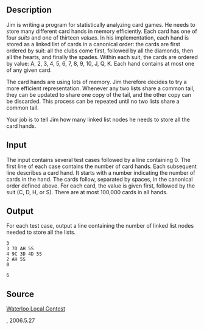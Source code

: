 <h2>Description</h2><p>Jim is writing a program for statistically analyzing card games. He needs to store many different card hands in memory efficiently. Each card has one of four <i>suits</i> and one of thirteen <i>values</i>. In his implementation, each hand is stored as a linked list of cards in a canonical order: the cards are first ordered by suit: all the clubs come first, followed by all the diamonds, then all the hearts, and finally the spades. Within each suit, the cards are ordered by value: A, 2, 3, 4, 5, 6, 7, 8, 9, 10, J, Q, K. Each hand contains at most one of any given card. </p><p>The card hands are using lots of memory. Jim therefore decides to try a more efficient representation. Whenever any two lists share a common tail, they can be updated to share one copy of the tail, and the other copy can be discarded. This process can be repeated until no two lists share a common tail. </p><p>Your job is to tell Jim how many linked list nodes he needs to store all the card hands. </p><h2>Input</h2><p>The input contains several test cases followed by a line containing 0. The first line of each case contains the number of card hands. Each subsequent line describes a card hand. It starts with a number indicating the number of cards in the hand. The cards follow, separated by spaces, in the canonical order defined above. For each card, the value is given first, followed by the suit (C, D, H, or S). There are at most 100,000 cards in all hands. </p><h2>Output</h2><p>For each test case, output a line containing the number of linked list nodes needed to store all the lists. </p><pre><code class="language-input1">3
3 7D AH 5S
4 9C 3D 4D 5S
2 AH 5S
0</code></pre><pre><code class="language-output1">6</code></pre><h2>Source</h2><a href="searchproblem?field=source&amp;key=Waterloo+Local+Contest">Waterloo Local Contest</a><p>, 2006.5.27</p>